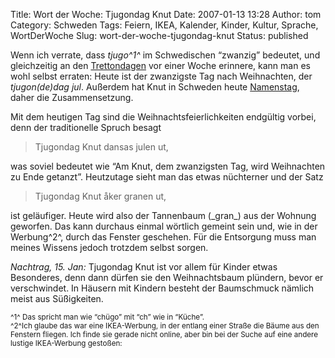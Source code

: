 Title: Wort der Woche: Tjugondag Knut
Date: 2007-01-13 13:28
Author: tom
Category: Schweden
Tags: Feiern, IKEA, Kalender, Kinder, Kultur, Sprache, WortDerWoche
Slug: wort-der-woche-tjugondag-knut
Status: published

Wenn ich verrate, dass *tjugo^1^* im Schwedischen “zwanzig” bedeutet,
und gleichzeitig an den
[Trettondagen](http://www.fiket.de/2007/01/06/dreikoenig-trettondagen/)
vor einer Woche erinnere, kann man es wohl selbst erraten: Heute ist der
zwanzigste Tag nach Weihnachten, der *tjugon(de)dag jul*. Außerdem hat
Knut in Schweden heute [Namenstag](http://schwedenwiki.de/Namenstage),
daher die Zusammensetzung.

Mit dem heutigen Tag sind die Weihnachtsfeierlichkeiten endgültig
vorbei, denn der traditionelle Spruch besagt

> Tjugondag Knut dansas julen ut,

was soviel bedeutet wie “Am Knut, dem zwanzigsten Tag, wird Weihnachten
zu Ende getanzt”. Heutzutage sieht man das etwas nüchterner und der Satz

> Tjugondag Knut åker granen ut,

ist geläufiger. Heute wird also der Tannenbaum (\_gran\_) aus der
Wohnung geworfen. Das kann durchaus einmal wörtlich gemeint sein und,
wie in der Werbung^2^, durch das Fenster geschehen. Für die Entsorgung
muss man meines Wissens jedoch trotzdem selbst sorgen.

*Nachtrag, 15. Jan:* Tjugondag Knut ist vor allem für Kinder etwas
Besonderes, denn dann dürfen sie den Weihnachtsbaum plündern, bevor er
verschwindet. In Häusern mit Kindern besteht der Baumschmuck nämlich
meist aus Süßigkeiten.

<small>^1^ Das spricht man wie “chügo” mit “ch” wie in “Küche”.  
^2^Ich glaube das war eine IKEA-Werbung, in der entlang einer Straße
die Bäume aus den Fenstern fliegen. Ich finde sie gerade nicht online,
aber bin bei der Suche auf eine andere lustige IKEA-Werbung gestoßen:
</small><!--more-->

<p>
<object width="425" height="350">
<param name="movie" value="http://www.youtube.com/v/LgqVjsaxbJ4"></param><param name="wmode" value="transparent"></param>

<embed src="http://www.youtube.com/v/LgqVjsaxbJ4" type="application/x-shockwave-flash" wmode="transparent" width="425" height="350">
</embed>
</object>
</p>

